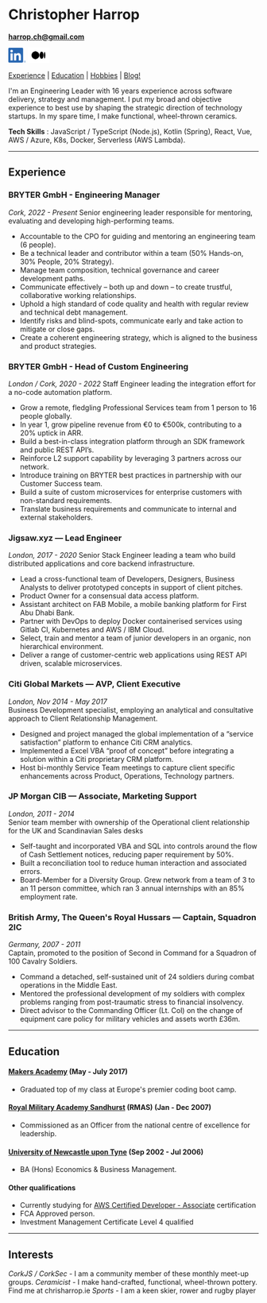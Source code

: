 # Christopher Harrop

**[harrop.ch@gmail.com](mailto:harrop.ch@gmail.com)**

[<img src="./LI-In-Bug.png" alt="linkedin" height="30" width="auto">](https://www.linkedin.com/in/christopher-harrop) [<img src="./Medium-Symbol-Black-CMYK@1x.png" alt="medium" height="30" width="auto">](https://www.medium.com/@bannastre)

<!-- [Projects](##projects) |  -->

[Experience](##experience) | [Education](##education) | [Hobbies](##hobbies) | [Blog!](https://medium.com/@bannastre)

I'm an Engineering Leader with 16 years experience across software delivery, strategy and management. I put my broad and objective experience to best use by shaping the strategic direction of technology startups. In my spare time, I make functional, wheel-thrown ceramics.

**Tech Skills** : JavaScript / TypeScript (Node.js), Kotlin (Spring), React, Vue, AWS / Azure, K8s, Docker, Serverless (AWS Lambda).

---

<!-- ## Projects

The majority of my work has been for private clients at [BRYTER](https://www.bryter.io) and [Jigsaw.xyz](https://www.jigsaw.xyz/). This is a small sample of some personal projects I have worked on. For a more current and complete list, see my [GitHub Repo's](https://github.com/bannastre?tab=repositories).

| Project                                                      | Description                                                                                                     | Technologies            |
| ------------------------------------------------------------ | --------------------------------------------------------------------------------------------------------------- | ----------------------- |
| [Ductu](https://ductu.herokuapp.com/)                        | A Mentoring platform that enables sharing of content and feedback more effectively.                             | Express, Node.js, ES6   |
| [Bearfoot News](https://github.com/bannastre/bearfoot-news)  | Summarise news articles on a single page using API calls to multiple sources.                                   | JavaScript (vanilla)    |
| [Acebook](https://tranquil-reef-45735.herokuapp.com/sign_in) | A social web-app where users can post, comment and like shared messages.                                        | Ruby, Rails             |
| [Chitter](https://chitter-feed.herokuapp.com)                | A messaging application that allows users to post messages to a public stream.                                  | Ruby, Postgres, Sinatra |
| [Takeaway](https://github.com/bannastre/takeaway)            | A model takeaway restaurant booking system. Order and receive a text with the cost and estimated delivery time. | Ruby, Twilio API        |
| [annachris7516.com](http://www.annachris7516.com)            | My first solo project - a handy place for guests to find information for my wedding in 2016.                    | HTML, CSS, Bootstrap    |

--- -->

## Experience

### BRYTER GmbH - Engineering Manager

_Cork, 2022 - Present_
Senior engineering leader responsible for mentoring, evaluating and developing high-performing teams.

- Accountable to the CPO for guiding and mentoring an engineering team (6 people).
- Be a technical leader and contributor within a team (50% Hands-on, 30% People, 20% Strategy).
- Manage team composition, technical governance and career development paths.
- Communicate effectively – both up and down – to create trustful, collaborative working relationships.
- Uphold a high standard of code quality and health with regular review and technical debt management.
- Identify risks and blind-spots, communicate early and take action to mitigate or close gaps.
- Create a coherent engineering strategy, which is aligned to the business and product strategies.

### BRYTER GmbH - Head of Custom Engineering

_London / Cork, 2020 - 2022_
Staff Engineer leading the integration effort for a no-code automation platform.

- Grow a remote, fledgling Professional Services team from 1 person to 16 people globally.
- In year 1, grow pipeline revenue from €0 to €500k, contributing to a 20% uptick in ARR.
- Build a best-in-class integration platform through an SDK framework and public REST API’s.
- Reinforce L2 support capability by leveraging 3 partners across our network.
- Introduce training on BRYTER best practices in partnership with our Customer Success team.
- Build a suite of custom microservices for enterprise customers with non-standard requirements.
- Translate business requirements and communicate to internal and external stakeholders.

### **Jigsaw.xyz** — Lead Engineer

_London, 2017 - 2020_
Senior Stack Engineer leading a team who build distributed applications and core backend infrastructure.

- Lead a cross-functional team of Developers, Designers, Business Analysts to deliver prototyped concepts in support of client pitches.
- Product Owner for a consensual data access platform.
- Assistant architect on FAB Mobile, a mobile banking platform for First Abu Dhabi Bank.
- Partner with DevOps to deploy Docker containerised services using Gitlab CI, Kubernetes and AWS / IBM Cloud.
- Select, train and mentor a team of junior developers in an organic, non hierarchical environment.
- Deliver a range of customer-centric web applications using REST API driven, scalable microservices.

### **Citi Global Markets** — AVP, Client Executive

_London, Nov 2014 - May 2017_  
Business Development specialist, employing an analytical and consultative approach to Client Relationship Management.

- Designed and project managed the global implementation of a “service satisfaction” platform to enhance Citi CRM analytics.
- Implemented a Excel VBA “proof of concept” before integrating a solution within a Citi proprietary CRM platform.
- Host bi-monthly Service Team meetings to capture client specific enhancements across Product, Operations, Technology partners.

### **JP Morgan CIB** — Associate, Marketing Support

_London, 2011 - 2014_  
Senior team member with ownership of the Operational client relationship for the UK and Scandinavian Sales desks

- Self-taught and incorporated VBA and SQL into controls around the flow of Cash Settlement notices, reducing paper requirement by 50%.
- Built a reconciliation tool to reduce human interaction and associated errors.
- Board-Member for a Diversity Group. Grew network from a team of 3 to an 11 person committee, which ran 3 annual internships with an 85% employment rate.

### **British Army, The Queen's Royal Hussars** — Captain, Squadron 2IC

_Germany, 2007 - 2011_  
Captain, promoted to the position of Second in Command for a Squadron of 100 Cavalry Soldiers.

- Command a detached, self-sustained unit of 24 soldiers during combat operations in the Middle East.
- Mentored the professional development of my soldiers with complex problems ranging from
  post-traumatic stress to financial insolvency.
- Direct advisor to the Commanding Officer (Lt. Col) on the change of equipment care policy for military
  vehicles and assets worth £36m.

---

## Education

#### [Makers Academy](http://www.makers.tech/) (May - July 2017)

- Graduated top of my class at Europe's premier coding boot camp.

#### [Royal Military Academy Sandhurst](https://www.army.mod.uk/who-we-are/our-schools-and-colleges/rma-sandhurst/officer-training/) (RMAS) (Jan - Dec 2007)

- Commissioned as an Officer from the national centre of excellence for leadership.

#### [University of Newcastle upon Tyne](https://www.ncl.ac.uk/undergraduate/degrees/ln12/#coursedetails) (Sep 2002 - Jul 2006)

- BA (Hons) Economics & Business Management.

#### Other qualifications

- Currently studying for [AWS Certified Developer - Associate](https://aws.amazon.com/certification/certified-developer-associate/) certification
- FCA Approved person.
- Investment Management Certificate Level 4 qualified

---

## Interests

_CorkJS / CorkSec_ - I am a community member of these monthly meet-up groups.
_Ceramicist_ - I make hand-crafted, functional, wheel-thrown pottery. Find me at chrisharrop.ie
_Sports_ - I am a keen skier, rower and rugby player
